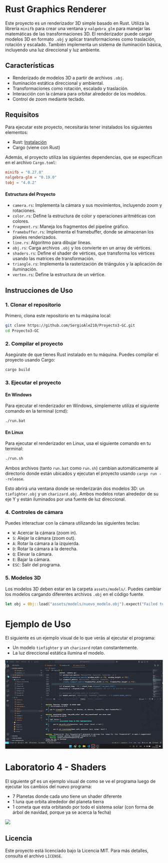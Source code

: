 # Rust Graphics Renderer

Este proyecto es un renderizador 3D simple basado en Rust. Utiliza la librería `minifb` para crear una ventana y `nalgebra_glm` para manejar las matemáticas de las transformaciones 3D. El renderizador puede cargar modelos 3D en formato `.obj` y aplicar transformaciones como traslación, rotación y escalado. También implementa un sistema de iluminación básica, incluyendo una luz direccional y luz ambiente.

## Características

- Renderizado de modelos 3D a partir de archivos `.obj`.
- Iluminación estática direccional y ambiental.
- Transformaciones como rotación, escalado y traslación.
- Interacción con la cámara para orbitar alrededor de los modelos.
- Control de zoom mediante teclado.

## Requisitos

Para ejecutar este proyecto, necesitarás tener instalados los siguientes elementos:

- Rust: [Instalación](https://www.rust-lang.org/tools/install)
- Cargo (viene con Rust)

Además, el proyecto utiliza las siguientes dependencias, que se especifican en el archivo `Cargo.toml`:

```toml
minifb = "0.27.0"
nalgebra-glm = "0.19.0"
tobj = "4.0.2"
```

#### Estructura del Proyecto

- `camera.rs`: Implementa la cámara y sus movimientos, incluyendo zoom y rotaciones.
- `color.rs`: Define la estructura de color y operaciones aritméticas con colores.
- `fragment.rs`: Maneja los fragmentos del pipeline gráfico.
- `framebuffer.rs`: Implementa el framebuffer, donde se almacenan los píxeles renderizados.
- `line.rs`: Algoritmo para dibujar líneas.
- `obj.rs`: Carga archivos `.obj` y los convierte en un array de vértices.
- `shaders.rs`: Define el shader de vértices, que transforma los vértices usando las matrices de transformación.
- `triangle.rs`: Implementa la rasterización de triángulos y la aplicación de iluminación.
- `vertex.rs`: Define la estructura de un vértice.

## Instrucciones de Uso

### 1. Clonar el repositorio

Primero, clona este repositorio en tu máquina local:

```bash
git clone https://github.com/SergioAle210/Proyecto3-GC.git
cd Proyecto3-GC
```

### 2. Compilar el proyecto

Asegúrate de que tienes Rust instalado en tu máquina. Puedes compilar el proyecto usando Cargo:

```bash
cargo build
```

### 3. Ejecutar el proyecto

#### En Windows

Para ejecutar el renderizador en Windows, simplemente utiliza el siguiente comando en la terminal (cmd):

```bash
./run.bat
```

#### En Linux

Para ejecutar el renderizador en Linux, usa el siguiente comando en tu terminal:

```bash
./run.sh
```

Ambos archivos (tanto `run.bat` como `run.sh`) cambian automáticamente al directorio donde están ubicados y ejecutan el proyecto usando `cargo run --release`.

Esto abrirá una ventana donde se renderizarán dos modelos 3D: un `tiefighter.obj` y un `charizard.obj`. Ambos modelos rotan alrededor de su eje Y y están iluminados por una fuente de luz direccional.

### 4. Controles de cámara

Puedes interactuar con la cámara utilizando las siguientes teclas:

- `W`: Acercar la cámara (zoom in).
- `S`: Alejar la cámara (zoom out).
- `A`: Rotar la cámara a la izquierda.
- `D`: Rotar la cámara a la derecha.
- `Q`: Elevar la cámara.
- `E`: Bajar la cámara.
- `ESC`: Salir del programa.

### 5. Modelos 3D

Los modelos 3D deben estar en la carpeta `assets/models/`. Puedes cambiar los modelos cargando diferentes archivos `.obj` en el código fuente.

```rust
let obj = Obj::load("assets/models/nuevo_modelo.obj").expect("Failed to load obj");
```

# Ejemplo de Uso

El siguiente es un ejemplo visual de lo que verás al ejecutar el programa:

- Un modelo `tiefighter` y un `charizard` rotan constantemente.
- La luz direccional estática ilumina el modelo.

![](https://github.com/SergioAle210/Proyecto3-GC/blob/main/assets/videos/Proyecto3.gif)

# Laboratorio 4 - Shaders

El siguiente gif es un ejemplo visual de como se ve el programa luego de ejecutar los cambios del nuevo programa:

- 7 Planetas donde cada uno tiene un shader diferente
- 1 luna que orbita alrededor del planeta tierra
- 1 cometa que esta orbitando por todo el sistema solar (con forma de árbol de navidad, porque ya se acerca la fecha)

![](https://github.com/SergioAle210/Proyecto3-GC/blob/main/assets/videos/Laboratorio4.gif)

## Licencia

Este proyecto está licenciado bajo la Licencia MIT. Para más detalles, consulta el archivo `LICENSE`.
